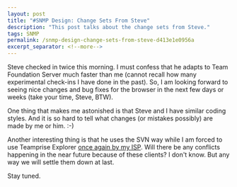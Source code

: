 ```yaml
---
layout: post
title: "#SNMP Design: Change Sets From Steve"
description: "This post talks about the change sets from Steve."
tags: SNMP
permalink: /snmp-design-change-sets-from-steve-d413e1e0956a
excerpt_separator: <!--more-->
---
```

Steve checked in twice this morning. I must confess that he adapts to Team Foundation Server much faster than me (cannot recall how many experimental check-ins I have done in the past). So, I am looking forward to seeing nice changes and bug fixes for the browser in the next few days or weeks (take your time, Steve, BTW).

One thing that makes me astonished is that Steve and I have similar coding styles. And it is so hard to tell what changes (or mistakes possibly) are made by me or him. :-)

Another interesting thing is that he uses the SVN way while I am forced to use Teamprise Explorer [once again by my ISP](/well-isp-known-issues-here-ff6b6ec0f2e1). Will there be any conflicts happening in the near future because of these clients? I don't know. But any way we will settle them down at last.

Stay tuned.
<!--more-->